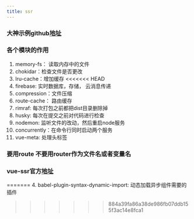 ```yaml
---
title: ssr
---
```


### 大神示例github[地址](https://github.com/vuejs/vue-hackernews-2.0.git)

### 各个模块的作用
1. memory-fs： 读取内存中的文件
2. chokidar：检查文件是否更改
3. lru-cache：增加缓存
<<<<<<< HEAD
4. firebase: 实时数据库，存储， 云消息传递
5. compression：文件压缩
6. route-cache： 路由缓存
7. rimraf: 每次打包之前都把dist目录删除掉
8. husky: 每次在提交之前对代码进行检查
9. nodemon: 监听文件的改动，然后重启node服务
10. concurrently：在命令行同时启动两个服务
11. vue-meta: 处理头标签


### 要用route   不要用router作为文件名或者变量名

### vue-ssr官方[地址](https://ssr.vuejs.org/en/css.html)
=======
4. babel-plugin-syntax-dynamic-import: 动态加载异步组件需要的插件
 
>>>>>>> 884a39fa86a38de986fb07ddb155f3ac14e8fca1
